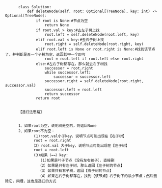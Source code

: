          class Solution:
              def deleteNode(self, root: Optional[TreeNode], key: int) -> Optional[TreeNode]:
                  if root is None:#节点为空
                      return None
                  if root.val > key:#去左子树上找
                      root.left = self.deleteNode(root.left, key)
                  elif root.val < key:#去右子树上找
                      root.right = self.deleteNode(root.right, key)
                  elif root.left is None or root.right is None:#找到该节点了，并判断是否一个子树为空，返回其中一个即可
                      root = root.left if root.left else root.right
                  else:#左右子树都存在，那么就去右子树找
                      successor = root.right
                      while successor.left:
                          successor = successor.left
                      successor.right = self.deleteNode(root.right, successor.val)
                      successor.left = root.left
                      return successor
                  return root

                        
          【递归法思路】
          
          
          1、如果root为空，说明树是空的，则返回None
          2、如果root不为空：
                 (1)root.val小于key，说明节点可能出现在【右子树】
                 root = root.right
                （2）root.val 大于key，说明节点可能出现在【左子树】
                 root = root.left
                 (3)如果（==）key:
                    (1)如果是叶子节点（没有左右孩子），直接删
                   （2）如果是只有左子树，那么返回【左子树的节点】
                   （3）如果只有右子树，返回【右子树的节点】
                   （4）如果左右子树都存在，找到【该节点】右子树下的最小节点；然后删除它，同理，这也是递归的方式
         
